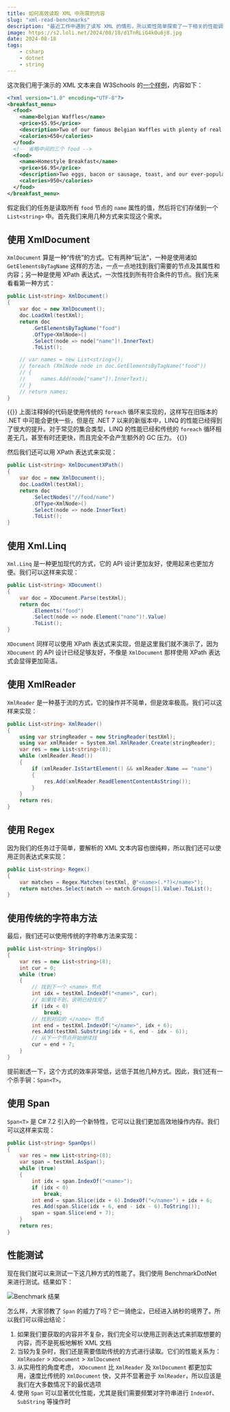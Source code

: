 ```yaml
---
title: 如何高效读取 XML 中所需的内容
slug: "xml-read-benchmarks"
description: "最近工作中遇到了读写 XML 的情形，所以索性简单探索了一下相关的性能调优，在这里把我的发现分享给大家。"
image: https://s2.loli.net/2024/08/18/d1TnRLiG4kOu6j8.jpg
date: 2024-08-18
tags:
    - csharp
    - dotnet
    - string
---
```


这次我们用于演示的 XML 文本来自 W3Schools 的[一个样例](https://www.w3schools.com/xml/simple.xml)，内容如下：

```xml
<?xml version="1.0" encoding="UTF-8"?>
<breakfast_menu>
  <food>
    <name>Belgian Waffles</name>
    <price>$5.95</price>
    <description>Two of our famous Belgian Waffles with plenty of real maple syrup</description>
    <calories>650</calories>
  </food>
  <!-- 省略中间的三个 food -->
  <food>
    <name>Homestyle Breakfast</name>
    <price>$6.95</price>
    <description>Two eggs, bacon or sausage, toast, and our ever-popular hash browns</description>
    <calories>950</calories>
  </food>
</breakfast_menu>
```

假定我们的任务是读取所有 `food` 节点的 `name` 属性的值，然后将它们存储到一个 `List<string>` 中。首先我们来用几种方式来实现这个需求。

## 使用 XmlDocument

`XmlDocument` 算是一种“传统”的方式。它有两种“玩法”，一种是使用诸如 `GetElementsByTagName` 这样的方法，一点一点地找到我们需要的节点及其属性和内容；另一种是使用 XPath 表达式，一次性找到所有符合条件的节点。我们先来看看第一种方式：

```c#
public List<string> XmlDocument()
{
    var doc = new XmlDocument();
    doc.LoadXml(testXml);
    return doc
        .GetElementsByTagName("food")
        .OfType<XmlNode>()
        .Select(node => node["name"]!.InnerText)
        .ToList();

    // var names = new List<string>();
    // foreach (XmlNode node in doc.GetElementsByTagName("food"))
    // {
    //     names.Add(node["name"]!.InnerText);
    // }
    // return names;
}
```

{{<notice info>}}
上面注释掉的代码是使用传统的 `foreach` 循环来实现的，这样写在旧版本的 .NET 中可能会更快一些，但是在 .NET 7 以来的新版本中，LINQ 的性能已经得到了很大的提升。对于常见的集合类型，LINQ 的性能已经和传统的 `foreach` 循环相差无几，甚至有时还更快，而且完全不会产生额外的 GC 压力。
{{</notice>}}

然后我们还可以用 XPath 表达式来实现：

```c#
public List<string> XmlDocumentXPath()
{
    var doc = new XmlDocument();
    doc.LoadXml(testXml);
    return doc
        .SelectNodes("//food/name")
        .OfType<XmlNode>()
        .Select(node => node.InnerText)
        .ToList();
}
```

## 使用 Xml.Linq

`Xml.Linq` 是一种更加现代的方式，它的 API 设计更加友好，使用起来也更加方便。我们可以这样来实现：

```c#
public List<string> XDocument()
{
    var doc = XDocument.Parse(testXml);
    return doc
        .Elements("food")
        .Select(node => node.Element("name")!.Value)
        .ToList();
}
```

`XDocument` 同样可以使用 XPath 表达式来实现，但是这里我们就不演示了，因为 `XDocument` 的 API 设计已经足够友好，不像是 `XmlDocument` 那样使用 XPath 表达式会显得更加简洁。

## 使用 XmlReader

`XmlReader` 是一种基于流的方式，它的操作并不简单，但是效率极高。我们可以这样来实现：

```c#
public List<string> XmlReader()
{
    using var stringReader = new StringReader(testXml);
    using var xmlReader = System.Xml.XmlReader.Create(stringReader);
    var res = new List<string>(8);
    while (xmlReader.Read())
    {
        if (xmlReader.IsStartElement() && xmlReader.Name == "name")
        {
            res.Add(xmlReader.ReadElementContentAsString());
        }
    }
    return res;
}
```

## 使用 Regex

因为我们的任务过于简单，要解析的 XML 文本内容也很纯粹，所以我们还可以使用正则表达式来实现：

```c#
public List<string> Regex()
{
    var matches = Regex.Matches(testXml, @"<name>(.*?)</name>");
    return matches.Select(match => match.Groups[1].Value).ToList();
}
```

## 使用传统的字符串方法

最后，我们还可以使用传统的字符串方法来实现：

```c#
public List<string> StringOps()
{
    var res = new List<string>(8);
    int cur = 0;
    while (true)
    {
        // 找到下一个 <name> 节点
    	int idx = testXml.IndexOf("<name>", cur);
        // 如果找不到，说明已经找完了
    	if (idx < 0)
    		break;
        // 找到对应的 </name> 节点
    	int end = testXml.IndexOf("</name>", idx + 6);
    	res.Add(testXml.Substring(idx + 6, end - idx - 6));
        // 从下一个节点开始继续找
    	cur = end + 7;
    }
}
```

提前剧透一下，这个方式的效率非常低，远低于其他几种方式。因此，我们还有一个杀手锏：`Span<T>`。

## 使用 Span<T>

`Span<T>` 是 C# 7.2 引入的一个新特性，它可以让我们更加高效地操作内存。我们可以这样来实现：

```c#
public List<string> SpanOps()
{
    var res = new List<string>(8);
    var span = testXml.AsSpan();
    while (true)
    {
        int idx = span.IndexOf("<name>");
        if (idx < 0)
            break;
        int end = span.Slice(idx + 6).IndexOf("</name>") + idx + 6;
        res.Add(span.Slice(idx + 6, end - idx - 6).ToString());
        span = span.Slice(end + 7);
    }
    return res;
}
```

## 性能测试

现在我们就可以来测试一下这几种方式的性能了。我们使用 BenchmarkDotNet 来进行测试。结果如下：

![Benchmark 结果](https://s2.loli.net/2024/07/29/Cg3vUj1eVIFuA9z.png)

怎么样，大家领教了 `Span` 的威力了吗？它一骑绝尘，已经进入纳秒的境界了。所以我们可以得出结论：

1. 如果我们要获取的内容并不复杂，我们完全可以使用正则表达式来抓取想要的内容，而不是死板地解析 XML 文档
2. 当较为复杂时，我们还是需要借助传统的方式进行读取。它们的性能关系为：`XmlReader` > `XDocument` > `XmlDocument`
3. 从实用性的角度考虑， `XDocument` 比 `XmlReader` 及 `XmlDocument` 都更加实用，速度比传统的 `XmlDocument` 快，又并不显著逊于 `XmlReader`，所以应该是我们在大多数情况下的最优选项
4. 使用 `Span` 可以显著优化性能，尤其是我们需要频繁对字符串进行 `IndexOf`、`SubString` 等操作时